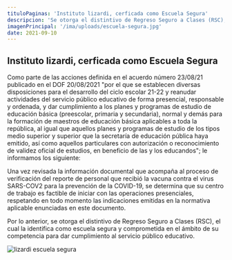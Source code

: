 ```yaml
---
tituloPaginas: 'Instituto lizardi, cerficada como Escuela Segura'
descripcion: 'Se otorga el distintivo de Regreso Seguro a Clases (RSC), el cual la identifica como escuela segura y comprometida en el ámbito de su competencia para dar cumplimiento al servicio público educativo.'
imagenPrincipal: '/ima/uploads/escuela-segura.jpg'
date: 2021-09-10
---
```


## Instituto lizardi, cerficada como Escuela Segura

Como parte de las acciones definida en el acuerdo número 23/08/21 publicado en el DOF 20/08/2021 "por el que se establecen diversas disposiciones para el desarrollo del ciclo escolar 21-22 y reanudar actividades del servicio público educativo de forma presencial, responsable y ordenada, y dar cumplimiento a los planes y programas de estudio de educación básica (preescolar, primaria y secundaria), normal y demás para la formación de maestros de educación básica aplicables a toda la república, al igual que aquellos planes y programas de estudio de los tipos medio superior y superior que la secretaría de educación pública haya emitido, así como aquellos particulares con autorización o reconocimiento de validez oficial de estudios, en beneficio de las y los educandos"; le informamos los siguiente:


Una vez revisada la información documental que acompaña al proceso de verificación del reporte de personal que recibió la vacuna contra el virus SARS-COV2 para la prevención de la COVID-19, se determina que su centro de trabajo es factible de iniciar con las operaciones presenciales, respetando en todo momento las indicaciones emitidas en la normativa aplicable enunciadas en este documento.


Por lo anterior, se otorga el distintivo de Regreso Seguro a Clases (RSC), el cual la identifica como escuela segura y comprometida en el ámbito de su competencia para dar cumplimiento al servicio público educativo.


![lizardi escuela segura](/ima/uploads/normatividad.jpg)

